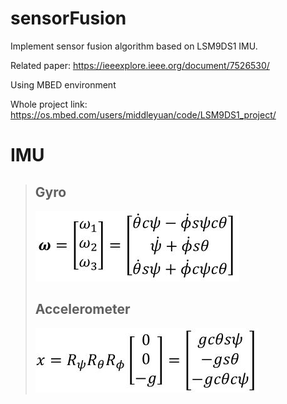 # sensorFusion
Implement sensor fusion algorithm based on LSM9DS1 IMU.

Related paper: https://ieeexplore.ieee.org/document/7526530/

Using MBED environment

Whole project link: https://os.mbed.com/users/middleyuan/code/LSM9DS1_project/

# IMU
> ## Gyro
> ![image](https://github.com/middleyuan/sensorFusion/blob/master/gyro.JPG)
> ## Accelerometer
> ![image](https://github.com/middleyuan/sensorFusion/blob/master/accelerometer.JPG)




